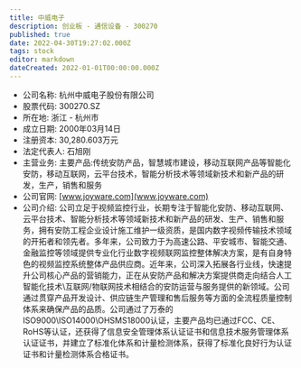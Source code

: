 ```yaml
---
title: 中威电子
description: 创业板 - 通信设备 - 300270
published: true
date: 2022-04-30T19:27:02.000Z
tags: stock
editor: markdown
dateCreated: 2022-01-01T00:00:00.000Z
---
```


- 公司名称: 杭州中威电子股份有限公司
- 股票代码: 300270.SZ
- 所在地: 浙江 - 杭州市
- 成立日期: 2000年03月14日
- 注册资本: 30,280.603万元
- 法定代表人: 石旭刚
- 主营业务: 主要产品:传统安防产品，智慧城市建设，移动互联网产品等智能化安防，移动互联网，云平台技术，智能分析技术等领域新技术和新产品的研发，生产，销售和服务
- 公司官网: [www.joyware.com](www.joyware.com)
- 公司介绍: 公司立足于视频监控行业，长期专注于智能化安防、移动互联网、云平台技术、智能分析技术等领域新技术和新产品的研发、生产、销售和服务，拥有安防工程企业设计施工维护一级资质，是国内数字视频传输技术领域的开拓者和领先者。多年来，公司致力于为高速公路、平安城市、智能交通、金融监控等领域提供专业化行业数字视频联网监控整体解决方案，是有自身特色的视频监控系统整体产品供应商。近年来，公司深入拓展各行业线，快速提升公司核心产品的营销能力，正在从安防产品和解决方案提供商走向结合人工智能化技术\互联网/物联网技术相结合的安防运营与服务提供的新领域。公司通过贯穿产品开发设计、供应链生产管理和售后服务等方面的全流程质量控制体系来确保产品的品质。公司通过了万泰的ISO9000\ISO14000\OHSMS18000认证，主要产品均已通过FCC、CE、RoHS等认证，还获得了信息安全管理体系认证证书和信息技术服务管理体系认证证书，并建立了标准化体系和计量检测体系，获得了标准化良好行为认证证书和计量检测体系合格证书。


